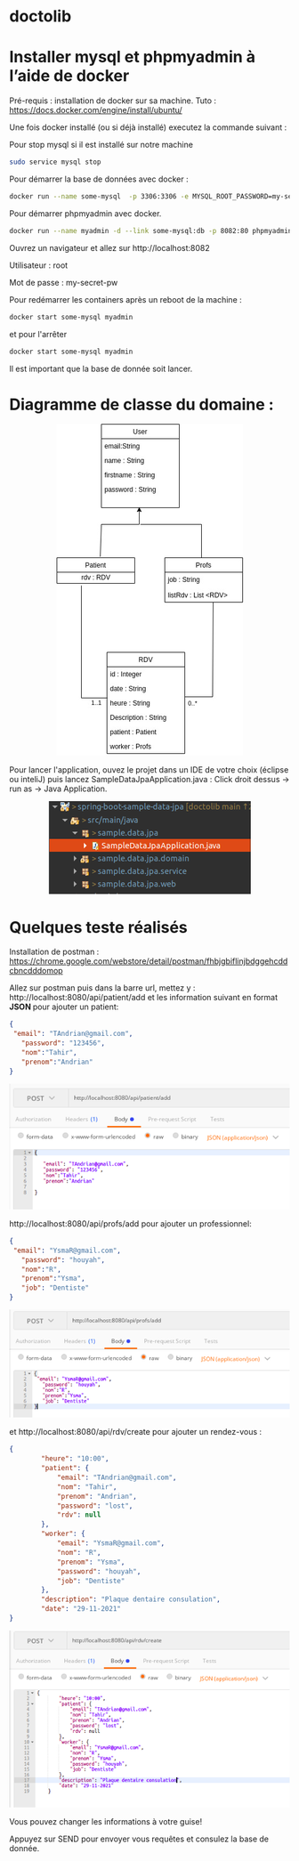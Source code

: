 # doctolib

# Installer mysql et phpmyadmin à l’aide de docker

Pré-requis : installation de docker sur sa machine. Tuto :  https://docs.docker.com/engine/install/ubuntu/

Une fois docker installé (ou si déjà installé) executez la commande suivant : 

Pour stop mysql si il est installé sur notre machine

```bash
sudo service mysql stop

```

Pour démarrer la base de données avec docker : 

```bash
docker run --name some-mysql  -p 3306:3306 -e MYSQL_ROOT_PASSWORD=my-secret-pw -d mysql:latest

```

Pour démarrer phpmyadmin avec docker.

```bash
docker run --name myadmin -d --link some-mysql:db -p 8082:80 phpmyadmin

```

Ouvrez un navigateur et allez sur http://localhost:8082

Utilisateur : root

Mot de passe : my-secret-pw

Pour redémarrer les containers après un reboot de la machine : 

```bash
docker start some-mysql myadmin 

```

et pour l'arrêter
```bash
docker start some-mysql myadmin 

```

Il est important que la base de donnée soit lancer.



# Diagramme de classe du domaine : 
<p align="center">
  <img  src="./images/spring_diagram.jpg">
</p>


Pour lancer l'application, ouvez le projet dans un IDE de votre choix (éclipse ou inteliJ) puis lancez SampleDataJpaApplication.java : 
Click droit dessus -> run as -> Java Application.

<p align="center">
  <img  src="./images/eclipse.png">
</p>

# Quelques teste réalisés

Installation de postman : https://chrome.google.com/webstore/detail/postman/fhbjgbiflinjbdggehcddcbncdddomop


Allez sur postman puis dans la barre url, mettez y : http://localhost:8080/api/patient/add et les information suivant en format <b>JSON </b> pour ajouter un patient: 

```json
{
 "email": "TAndrian@gmail.com",
   "password": "123456",
   "nom":"Tahir",
   "prenom":"Andrian"
}
```

<p align="center">
  <img  src="./images/patient.png">
</p>

 http://localhost:8080/api/profs/add pour ajouter un professionnel: 

```json
{
 "email": "YsmaR@gmail.com",
   "password": "houyah",
   "nom":"R",
   "prenom":"Ysma",
   "job": "Dentiste"
}
```

<p align="center">
  <img  src="./images/profs.png">
</p>
et http://localhost:8080/api/rdv/create pour ajouter un rendez-vous : 

```json
{		
		"heure": "10:00",
        "patient": {
            "email": "TAndrian@gmail.com",
            "nom": "Tahir",
            "prenom": "Andrian",
            "password": "lost",
            "rdv": null
        },
        "worker": {
            "email": "YsmaR@gmail.com",
            "nom": "R",
            "prenom": "Ysma",
            "password": "houyah",
            "job": "Dentiste"
        },
        "description": "Plaque dentaire consulation",
        "date": "29-11-2021"
}
```
<p align="center">
  <img  src="./images/rdv.png">
</p>

Vous pouvez changer les informations à votre guise!

Appuyez sur SEND pour envoyer vous requêtes et consulez la base de donnée.

